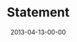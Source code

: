 ---
layout: message
category: message
series: "ROI"
title: "Statement"
date: 2013-04-13-00-00
message_id: 776
sc-permalink-url: "http://soundcloud.com/crdschurch/statement"
audio: "http://s3.amazonaws.com/crossroads-media/messages/audio/roi_06.mp3"
audio-duration: "43:01"
program: "http://s3.amazonaws.com/crossroads-media/documents/04_13-14_13Program_LO.pdf"
description: "We'll have the chance to invest for an enormous return."
video: "http://s3.amazonaws.com/crossroads-media/messages/video/roi_06.mp4"
video-duration: "43:07"
yt-video-id: "r02HUn6z5H0"
video-image: "http://s3.amazonaws.com/crossroads-media/images/roi_06_still.jpg"
tag: 
 - investment
 - return
 - program
explicit: false
---